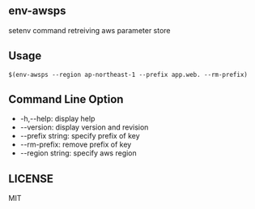env-awsps
---
setenv command retreiving aws parameter store

Usage
---
```
$(env-awsps --region ap-northeast-1 --prefix app.web. --rm-prefix)
```

Command Line Option
---
- -h,--help: display help
- --version: display version and revision
- --prefix string: specify prefix of key
- --rm-prefix: remove prefix of key
- --region string: specify aws region


LICENSE
---
MIT
